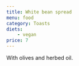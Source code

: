```yaml
---
title: White bean spread
menu: food
category: Toasts
diets:
    - vegan
price: 7
---
```


With olives and herbed oil.
